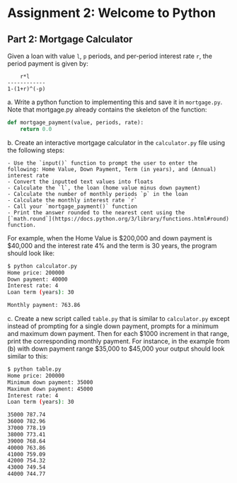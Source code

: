 # Assignment 2: Welcome to Python

## Part 2: Mortgage Calculator
Given a loan with value `l`, `p` periods, and per-period interest rate `r`, the period payment is given by:

        r*l
    ------------
    1-(1+r)^(-p)

a. Write a python function to implementing this and save it in `mortgage.py`. Note that mortgage.py already contains the skeleton of the function:

```python
def mortgage_payment(value, periods, rate):
    return 0.0
```

b. Create an interactive mortgage calculator in the `calculator.py` file using the following steps:

    - Use the `input()` function to prompt the user to enter the following: Home Value, Down Payment, Term (in years), and (Annual) interest rate
    - Convert the inputted text values into floats
    - Calculate the `l`, the loan (home value minus down payment)
    - Calculate the number of monthly periods `p` in the loan
    - Calculate the monthly interest rate `r`
    - Call your `mortgage_payment()` function
    - Print the answer rounded to the nearest cent using the [`math.round`](https://docs.python.org/3/library/functions.html#round) function.

For example, when the Home Value is $200,000 and down payment is $40,000 and the interest rate 4% and the term is 30 years, the program should look like:
```bash
$ python calculator.py
Home price: 200000
Down payment: 40000
Interest rate: 4
Loan term (years): 30

Monthly payment: 763.86
```

c. Create a new script called `table.py` that is similar to `calculator.py` except instead of prompting for a single down payment, prompts for a minimum and maximum down payment. Then for each $1000 increment in that range, print the corresponding monthly payment. For instance, in the example from (b) with down payment range $35,000 to $45,000 your output should look similar to this:

```bash
$ python table.py
Home price: 200000
Minimum down payment: 35000
Maximum down payment: 45000
Interest rate: 4
Loan term (years): 30

35000 787.74
36000 782.96
37000 778.19
38000 773.41
39000 768.64
40000 763.86
41000 759.09
42000 754.32
43000 749.54
44000 744.77
```
